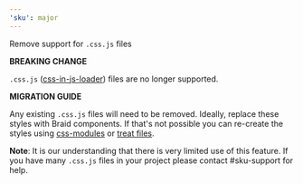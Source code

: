 ```yaml
---
'sku': major
---
```


Remove support for `.css.js` files

**BREAKING CHANGE**

`.css.js` ([css-in-js-loader](https://github.com/naistran/css-in-js-loader)) files are no longer supported.

**MIGRATION GUIDE**

Any existing `.css.js` files will need to be removed. Ideally, replace these styles with Braid components. If that's not possible you can re-create the styles using [css-modules](https://seek-oss.github.io/sku/#/./docs/styling?id=locally-scoped-css) or [treat files](https://seek-oss.github.io/sku/#/./docs/styling?id=treat).

**Note**: It is our understanding that there is very limited use of this feature. If you have many `.css.js` files in your project please contact #sku-support for help.